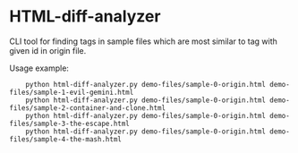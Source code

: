 # HTML-diff-analyzer

CLI tool for finding tags in sample files
  which are most similar to tag with given id in origin file.

Usage example:
```
    python html-diff-analyzer.py demo-files/sample-0-origin.html demo-files/sample-1-evil-gemini.html
    python html-diff-analyzer.py demo-files/sample-0-origin.html demo-files/sample-2-container-and-clone.html
    python html-diff-analyzer.py demo-files/sample-0-origin.html demo-files/sample-3-the-escape.html
    python html-diff-analyzer.py demo-files/sample-0-origin.html demo-files/sample-4-the-mash.html
```
